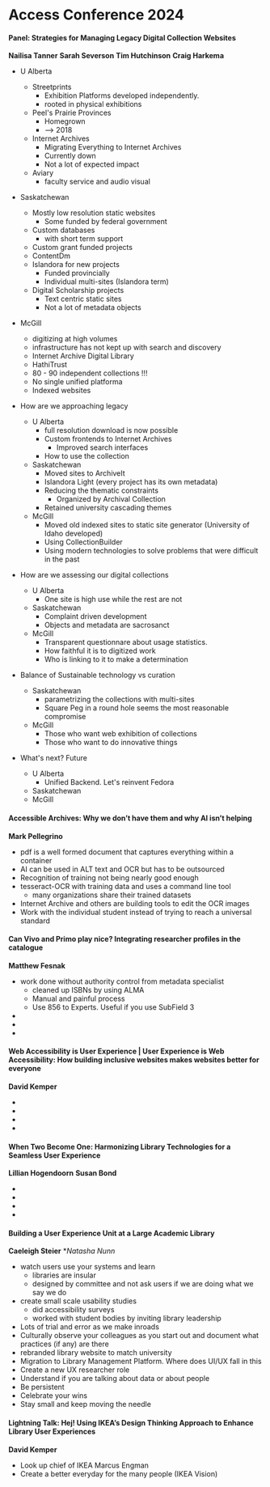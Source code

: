 # Access Conference 2024

#### Panel: Strategies for Managing Legacy Digital Collection Websites

**Nailisa Tanner**
**Sarah Severson**
**Tim Hutchinson**
**Craig Harkema**

* U Alberta
  * Streetprints
    * Exhibition Platforms developed independently.
    * rooted in physical exhibitions
  * Peel's Prairie Provinces
    * Homegrown
    * --> 2018
  * Internet Archives
    * Migrating Everything to Internet Archives
    * Currently down
    * Not a lot of expected impact
  * Aviary
    * faculty service and audio visual
* Saskatchewan
  * Mostly low resolution static websites
    * Some funded by federal government
  * Custom databases
    * with short term support
  * Custom grant funded projects
  * ContentDm
  * Islandora for new projects
    * Funded provincially
    * Individual multi-sites (Islandora term)
  * Digital Scholarship projects
    * Text centric static sites
    * Not a lot of metadata objects
* McGill
  * digitizing at high volumes
  * infrastructure has not kept up with search and discovery
  * Internet Archive Digital Library
  * HathiTrust
  * 80 - 90 independent collections !!!
  * No single unified platforma
  * Indexed websites
* How are we approaching legacy
  * U Alberta
    * full resolution download is now possible
    * Custom frontends to Internet Archives
      * Improved search interfaces
    * How to use the collection
  * Saskatchewan
    * Moved sites to ArchiveIt
    * Islandora Light (every project has its own metadata)
    * Reducing the thematic constraints
      * Organized by Archival Collection
    * Retained university cascading themes
  * McGill
    * Moved old indexed sites to static site generator (University of Idaho developed)
    * Using CollectionBuilder
    * Using modern technologies to solve problems that were difficult in the past
* How are we assessing our digital collections
  * U Alberta
    * One site is high use while the rest are not
  * Saskatchewan
    * Complaint driven development
    * Objects and metadata are sacrosanct
  * McGill
    * Transparent questionnare about usage statistics.
    * How faithful it is to digitized work
    * Who is linking to it to make a determination

* Balance of Sustainable technology vs curation
  * Saskatchewan
    * parametrizing the collections with multi-sites
    * Square Peg in a round hole seems the most reasonable compromise
  * McGill
    * Those who want web exhibition of collections
    * Those who want to do innovative things

* What's next? Future
  * U Alberta
    * Unified Backend. Let's reinvent Fedora
  * Saskatchewan
  * McGill

#### Accessible Archives: Why we don’t have them and why AI isn’t helping

**Mark Pellegrino**

* pdf is a well formed document that captures everything within a container
* AI can be used in ALT text and OCR but has to be outsourced
* Recognition of training not being nearly good enough
* tesseract-OCR with training data and uses a command line tool
  * many organizations share their trained datasets
* Internet Archive and others are building tools to edit the OCR images
* Work with the individual student instead of trying to reach a universal standard

#### Can Vivo and Primo play nice? Integrating researcher profiles in the catalogue

**Matthew Fesnak**

* work done without authority control from metadata specialist
  * cleaned up ISBNs by using ALMA
  * Manual and painful process
  * Use 856 to Experts. Useful if you use SubField 3
*
*
*

#### Web Accessibility is User Experience | User Experience is Web Accessibility: How building inclusive websites makes websites better for everyone

**David Kemper**

*
*
*
*

#### When Two Become One: Harmonizing Library Technologies for a Seamless User Experience

**Lillian Hogendoorn**
**Susan Bond**

*
*
*
*

#### Building a User Experience Unit at a Large Academic Library

**Caeleigh Steier**
**Natasha Nunn*

* watch users use your systems and learn
  * libraries are insular
  * designed by committee and not ask users if we are doing what we say we do
* create small scale usability studies
  * did accessibility surveys
  * worked with student bodies by inviting library leadership
* Lots of trial and error as we make inroads
* Culturally observe your colleagues as you start out and document what practices (if any) are there
* rebranded library website to match university
* Migration to Library Management Platform. Where does UI/UX fall in this
* Create a new UX researcher role
* Understand if you are talking about data or about people
* Be persistent
* Celebrate your wins
* Stay small and keep moving the needle

#### Lightning Talk: Hej! Using IKEA’s Design Thinking Approach to Enhance Library User Experiences

**David Kemper**

* Look up chief of IKEA Marcus Engman
* Create a better everyday for the many people (IKEA Vision)
